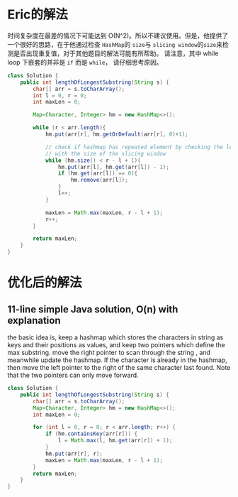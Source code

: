 # Eric的解法
时间复杂度在最差的情况下可能达到 O(N^2)。所以不建议使用。但是，他提供了一个很好的思路，在于他通过检查 `HashMap`的 `size`与 `slicing window`的`size`来检测是否出现重复值，对于其他题目的解法可能有所帮助。
请注意，其中 while loop 下嵌套的并非是 `if` 而是 `while`， 请仔细思考原因。
```java
class Solution {
    public int lengthOfLongestSubstring(String s) {
        char[] arr = s.toCharArray();
        int l = 0, r = 0;
        int maxLen = 0;

        Map<Character, Integer> hm = new HashMap<>();

        while (r < arr.length){
            hm.put(arr[r], hm.getOrDefault(arr[r], 0)+1);

            // check if hashmap has repeated element by checking the length
            // with the size of the slicing window
            while (hm.size() < r - l + 1){
                hm.put(arr[l], hm.get(arr[l]) - 1);
                if (hm.get(arr[l]) == 0){
                    hm.remove(arr[l]);
                }
                l++;
            }

            maxLen = Math.max(maxLen, r - l + 1);
            r++;
        }

        return maxLen;
    }
}
```

# 优化后的解法

## 11-line simple Java solution, O(n) with explanation

the basic idea is, keep a hashmap which stores the characters in string as keys and their positions as values, and keep two pointers which define the max substring. move the right pointer to scan through the string , and meanwhile update the hashmap. If the character is already in the hashmap, then move the left pointer to the right of the same character last found. Note that the two pointers can only move forward.
```java
class Solution {
    public int lengthOfLongestSubstring(String s) {
        char[] arr = s.toCharArray();
        Map<Character, Integer> hm = new HashMap<>();
        int maxLen = 0;

        for (int l = 0, r = 0; r < arr.length; r++) {
            if (hm.containsKey(arr[r])) {
                l = Math.max(l, hm.get(arr[r]) + 1);
            }
            hm.put(arr[r], r);
            maxLen = Math.max(maxLen, r - l + 1);
        }
        return maxLen;
    }
}
```